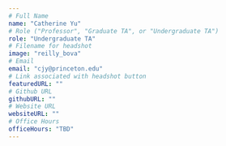 ```yaml
---
# Full Name
name: "Catherine Yu"
# Role ("Professor", "Graduate TA", or "Undergraduate TA")
role: "Undergraduate TA"
# Filename for headshot
image: "reilly_bova"
# Email
email: "cjy@princeton.edu"
# Link associated with headshot button
featuredURL: ""
# Github URL
githubURL: ""
# Website URL
websiteURL: ""
# Office Hours
officeHours: "TBD"
---
```

